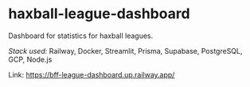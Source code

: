# haxball-league-dashboard

Dashboard for statistics for haxball leagues.

*Stack used:* Railway, Docker, Streamlit, Prisma, Supabase, PostgreSQL, GCP, Node.js

Link: https://bff-league-dashboard.up.railway.app/
